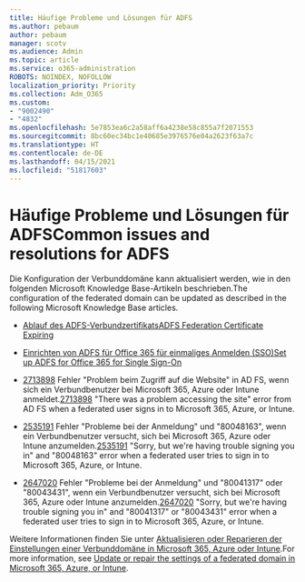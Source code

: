 ```yaml
---
title: Häufige Probleme und Lösungen für ADFS
ms.author: pebaum
author: pebaum
manager: scotv
ms.audience: Admin
ms.topic: article
ms.service: o365-administration
ROBOTS: NOINDEX, NOFOLLOW
localization_priority: Priority
ms.collection: Adm_O365
ms.custom:
- "9002490"
- "4832"
ms.openlocfilehash: 5e7853ea6c2a58aff6a4238e58c855a7f2071553
ms.sourcegitcommit: 8bc60ec34bc1e40685e3976576e04a2623f63a7c
ms.translationtype: HT
ms.contentlocale: de-DE
ms.lasthandoff: 04/15/2021
ms.locfileid: "51817603"
---
```

# <a name="common-issues-and-resolutions-for-adfs"></a><span data-ttu-id="631cb-102">Häufige Probleme und Lösungen für ADFS</span><span class="sxs-lookup"><span data-stu-id="631cb-102">Common issues and resolutions for ADFS</span></span>

<span data-ttu-id="631cb-103">Die Konfiguration der Verbunddomäne kann aktualisiert werden, wie in den folgenden Microsoft Knowledge Base-Artikeln beschrieben.</span><span class="sxs-lookup"><span data-stu-id="631cb-103">The configuration of the federated domain can be updated as described in the following Microsoft Knowledge Base articles.</span></span>

- [<span data-ttu-id="631cb-104">Ablauf des ADFS-Verbundzertifikats</span><span class="sxs-lookup"><span data-stu-id="631cb-104">ADFS Federation Certificate Expiring</span></span>](adfs-federation-certificate-expiring.md)

- [<span data-ttu-id="631cb-105">Einrichten von ADFS für Office 365 für einmaliges Anmelden (SSO)</span><span class="sxs-lookup"><span data-stu-id="631cb-105">Set up ADFS for Office 365 for Single Sign-On</span></span>](https://docs.microsoft.com/office365/troubleshoot/active-directory/set-up-adfs-for-single-sign-on)

- <span data-ttu-id="631cb-106">[2713898](https://support.microsoft.com/help/2713898) Fehler "Problem beim Zugriff auf die Website" in AD FS, wenn sich ein Verbundbenutzer bei Microsoft 365, Azure oder Intune anmeldet.</span><span class="sxs-lookup"><span data-stu-id="631cb-106">[2713898](https://support.microsoft.com/help/2713898)  "There was a problem accessing the site" error from AD FS when a federated user signs in to Microsoft 365, Azure, or Intune.</span></span>

- <span data-ttu-id="631cb-107">[2535191](https://support.microsoft.com/help/2535191) Fehler "Probleme bei der Anmeldung" und "80048163", wenn ein Verbundbenutzer versucht, sich bei Microsoft 365, Azure oder Intune anzumelden.</span><span class="sxs-lookup"><span data-stu-id="631cb-107">[2535191](https://support.microsoft.com/help/2535191) "Sorry, but we're having trouble signing you in" and "80048163" error when a federated user tries to sign in to Microsoft 365, Azure, or Intune.</span></span>

- <span data-ttu-id="631cb-108">[2647020](https://support.microsoft.com/help/2647020) Fehler "Probleme bei der Anmeldung" und "80041317" oder "80043431", wenn ein Verbundbenutzer versucht, sich bei Microsoft 365, Azure oder Intune anzumelden.</span><span class="sxs-lookup"><span data-stu-id="631cb-108">[2647020](https://support.microsoft.com/help/2647020)   "Sorry, but we're having trouble signing you in" and "80041317" or "80043431" error when a federated user tries to sign in to Microsoft 365, Azure, or Intune.</span></span>

<span data-ttu-id="631cb-109">Weitere Informationen finden Sie unter [Aktualisieren oder Reparieren der Einstellungen einer Verbunddomäne in Microsoft 365, Azure oder Intune](https://docs.microsoft.com/office365/troubleshoot/active-directory/update-federated-domain-office-365).</span><span class="sxs-lookup"><span data-stu-id="631cb-109">For more information, see [Update or repair the settings of a federated domain in Microsoft 365, Azure, or Intune](https://docs.microsoft.com/office365/troubleshoot/active-directory/update-federated-domain-office-365).</span></span>
